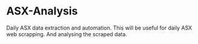 # ASX-Analysis


Daily ASX data extraction and automation.
This will be useful for daily ASX web scrapping.
And analysing the scraped data.
